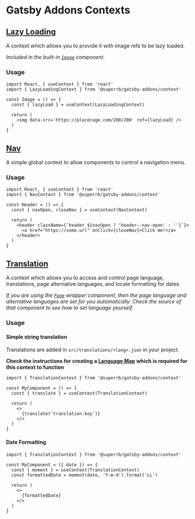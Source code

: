 # Gatsby Addons Contexts

## [Lazy Loading](./lazy-loading-context.tsx)

A context which allows you to provide it with image refs to be lazy loaded.

*Included in the built-in [`Image`](../components/README.md#image) component.*

### Usage

```tsx
import React, { useContext } from 'react'
import { LazyLoadingContext } from '@superrb/gatsby-addons/context'

const Image = () => {
  const { lazyLoad } = useContext(LazyLoadingContext)

  return (
    <img data-src='https://placecage.com/200/200' ref={lazyLoad} />
  )
}
```

## [Nav](./nav-context-provider.tsx)

A simple global context to allow components to control a navigation menu.

### Usage

```tsx
import React, { useContext } from 'react'
import { NavContext } from '@superrb/gatsby-addons/context'

const Header = () => {
  const { navOpen, closeNav } = useContext(NavContext)

  return (
    <header className={`header ${navOpen ? 'header--nav-open' : ''}`}>
      <a href="https://some.url" onClick={closeNav}>Click me!</a>
    </header>
  )
}
```

## [Translation](./translation-context-provider.tsx)

A context which allows you to access and control page language, translations, page alternative languages, and locale formatting for dates

*If you are using the [`Page`](../components/README.md#page) wrapper component, then the page language and alternative languages are set for you automatically. Check the source of that component to see how to set language yourself.*

### Usage

#### Simple string translation

Translations are added in `src/translations/<lang>.json` in your project.

**Check the instructions for creating a [Language Map](../../README.md#language-map) which is required for this context to function**

```
import { TranslationContext } from '@superrb/gatsby-addons/context'

const MyComponent = () => {
  const { translate } = useContext(TranslationContext)

  return (
    <>
      {translate('translation.key')}
    </>
  )
}
```

#### Date Formatting

```
import { TranslationContext } from '@superrb/gatsby-addons/context'

const MyComponent = ({ date }) => {
  const { moment } = useContext(TranslationContext)
  const formattedDate = moment(date, 'Y-m-d').format('LL')

  return (
    <>
      {formattedDate}
    </>
  )
}
```
